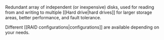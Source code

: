 Redundant array of independent (or inexpensive) disks, used for reading from and writing to multiple [[Hard drive|hard drives]] for larger storage areas, better performance, and fault tolerance.

Different [[RAID configurations|configurations]] are available depending on your needs.